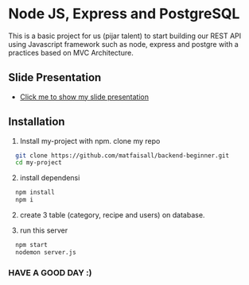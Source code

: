 
# Node JS, Express and PostgreSQL

This is a basic project for us (pijar talent) to start building our REST API using Javascript framework such as node, express and postgre with a practices based on MVC Architecture.




## Slide Presentation

 - [Click me to show my slide presentation](https://www.canva.com/design/DAFpIe8Pkos/JErfcZB4ZB518KlEB0y7CA/edit?utm_content=DAFpIe8Pkos&utm_campaign=designshare&utm_medium=link2&utm_source=sharebutton)

## Installation

1. Install my-project with npm. 
clone my repo

```bash
  git clone https://github.com/matfaisall/backend-beginner.git
  cd my-project
```

2. install dependensi

```bash
  npm install
  npm i
```
2. create 3 table (category, recipe and users) on database. 

2. run this server

```bash
  npm start
  nodemon server.js
```


### HAVE A GOOD DAY :)

